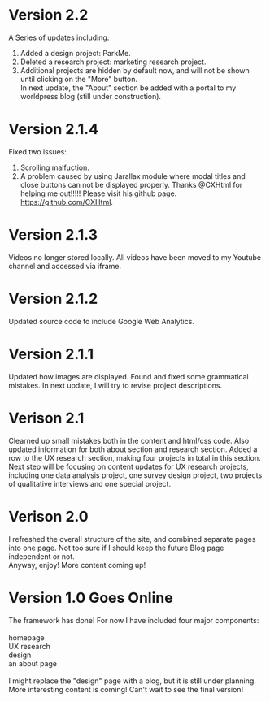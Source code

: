 # Version 2.2
A Series of updates including:<br>
1. Added a design project: ParkMe.
2. Deleted a research project: marketing research project. 
3. Additional projects are hidden by default now, and will not be shown until clicking on the "More" button.<br>
In next update, the "About" section be added with a portal to my worldpress blog (still under construction).



# Version 2.1.4
Fixed two issues:
1. Scrolling malfuction.
2. A problem caused by using Jarallax module where modal titles and close buttons can not be displayed properly.
Thanks @CXHtml for helping me out!!!!! Please visit his github page. https://github.com/CXHtml.



# Version 2.1.3
Videos no longer stored locally. All videos have been moved to my Youtube channel and accessed via iframe.



# Version 2.1.2
Updated source code to include Google Web Analytics.



# Version 2.1.1
Updated how images are displayed. Found and fixed some grammatical mistakes. In next update, I will try to revise project descriptions.



# Verison 2.1
Clearned up small mistakes both in the content and html/css code. Also updated information for both about section and research section. Added a row to the UX research section, making four projects in total in this section.
<br>
Next step will be focusing on content updates for UX research projects, including one data analysis project, one survey design project, two projects of qualitative interviews and one special project.



# Verison 2.0
I refreshed the overall structure of the site, and combined separate pages into one page. Not too sure if I should keep the future Blog page independent or not.
<br>
Anyway, enjoy! More content coming up!



# Version 1.0 Goes Online
The framework has done! For now I have included four major components: <br>
<br>
homepage <br>
UX research <br>
design <br>
an about page <br> 
<br>
I might replace the "design" page with a blog, but it is still under planning. More interesting content is coming! Can't wait to see the final version!

